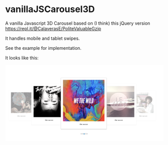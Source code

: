 # vanillaJSCarousel3D
A vanilla Javascript 3D Carousel based on (I think) this jQuery version https://repl.it/@CalaverasE/PoliteValuableGzip

It handles mobile and tablet swipes. 

See the example for implementation. 

It looks like this: 

![Screenshot](https://github.com/miltonlaufer/vanillaJSCarousel3D/blob/master/screenshot.png)
